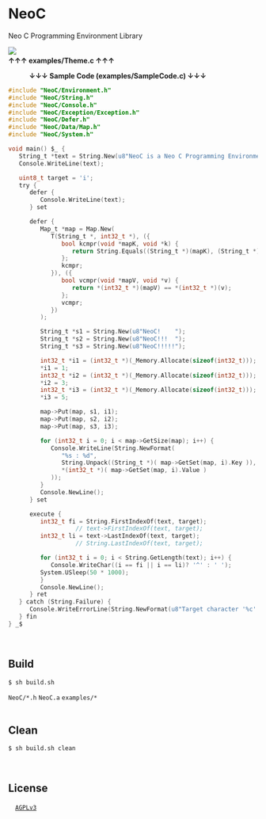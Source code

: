 # NeoC
Neo C Programming Environment Library

![](https://user-images.githubusercontent.com/85844095/125081210-b6ea7380-e100-11eb-9f34-0871e29de9cc.png)
&emsp;&emsp;&emsp;&emsp;&emsp;&emsp;&emsp;&emsp;&emsp;&emsp;&emsp;&emsp;&emsp;&emsp;&emsp;&emsp;&emsp;&emsp;&emsp;&emsp;&emsp;&emsp;&emsp;&emsp;&emsp;&emsp;&emsp;&emsp;&emsp;&emsp;&emsp;&emsp;&emsp;__↑↑↑ examples/Theme.c ↑↑↑__

&emsp;&emsp;&emsp;__↓↓↓ Sample Code (examples/SampleCode.c) ↓↓↓__
```C
#include "NeoC/Environment.h"
#include "NeoC/String.h"
#include "NeoC/Console.h"
#include "NeoC/Exception/Exception.h"
#include "NeoC/Defer.h"
#include "NeoC/Data/Map.h"
#include "NeoC/System.h"

void main() $_ {
   String_t *text = String.New(u8"NeoC is a Neo C Programming Environment Library !");
   Console.WriteLine(text);

   uint8_t target = 'i';
   try {
      defer {
         Console.WriteLine(text);
      } set

      defer {
         Map_t *map = Map.New(
            T(String_t *, int32_t *), ({
               bool kcmpr(void *mapK, void *k) {
                  return String.Equals((String_t *)(mapK), (String_t *)(k));
               };
               kcmpr;
            }), ({
               bool vcmpr(void *mapV, void *v) {
                  return *(int32_t *)(mapV) == *(int32_t *)(v);
               };
               vcmpr;
            })
         );

         String_t *s1 = String.New(u8"NeoC!    ");
         String_t *s2 = String.New(u8"NeoC!!!  ");
         String_t *s3 = String.New(u8"NeoC!!!!!");

         int32_t *i1 = (int32_t *)(_Memory.Allocate(sizeof(int32_t)));
         *i1 = 1;
         int32_t *i2 = (int32_t *)(_Memory.Allocate(sizeof(int32_t)));
         *i2 = 3;
         int32_t *i3 = (int32_t *)(_Memory.Allocate(sizeof(int32_t)));
         *i3 = 5;

         map->Put(map, s1, i1);
         map->Put(map, s2, i2);
         map->Put(map, s3, i3);

         for (int32_t i = 0; i < map->GetSize(map); i++) {
            Console.WriteLine(String.NewFormat(
               "%s : %d",
               String.Unpack((String_t *)( map->GetSet(map, i).Key )),
               *(int32_t *)( map->GetSet(map, i).Value )
            ));
         }
         Console.NewLine();
      } set

      execute {
         int32_t fi = String.FirstIndexOf(text, target);
                   // text->FirstIndexOf(text, target);
         int32_t li = text->LastIndexOf(text, target);
                   // String.LastIndexOf(text, target);

         for (int32_t i = 0; i < String.GetLength(text); i++) {
            Console.WriteChar((i == fi || i == li)? '^' : ' ');
         System.USleep(50 * 1000);
         }
         Console.NewLine();
      } ret
   } catch (String.Failure) {
      Console.WriteErrorLine(String.NewFormat(u8"Target character '%c' not found.", target));
   } fin
} _$
```
<br>

## Build
```fish
$ sh build.sh
```
`NeoC/*.h` `NeoC.a` `examples/*`
<br><br>

## Clean
```fish
$ sh build.sh clean
```
<br>

## License
&emsp;[`AGPLv3`](https://www.gnu.org/licenses/agpl-3.0.html)
